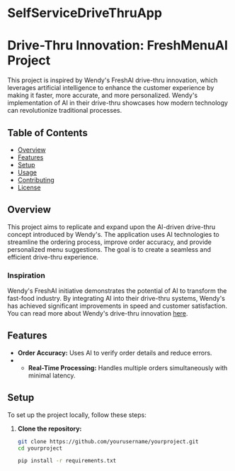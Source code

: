 # SelfServiceDriveThruApp
# Drive-Thru Innovation: FreshMenuAI Project

This project is inspired by Wendy's FreshAI drive-thru innovation, which leverages artificial intelligence to enhance the customer experience by making it faster, more accurate, and more personalized. Wendy's implementation of AI in their drive-thru showcases how modern technology can revolutionize traditional processes.

## Table of Contents
- [Overview](#overview)
- [Features](#features)
- [Setup](#setup)
- [Usage](#usage)
- [Contributing](#contributing)
- [License](#license)

## Overview
This project aims to replicate and expand upon the AI-driven drive-thru concept introduced by Wendy's. The application uses AI technologies to streamline the ordering process, improve order accuracy, and provide personalized menu suggestions. The goal is to create a seamless and efficient drive-thru experience.

### Inspiration
Wendy's FreshAI initiative demonstrates the potential of AI to transform the fast-food industry. By integrating AI into their drive-thru systems, Wendy's has achieved significant improvements in speed and customer satisfaction. You can read more about Wendy's drive-thru innovation [here](https://www.wendys.com/blog/drive-thru-innovation-wendys-freshai).

## Features
- **Order Accuracy:** Uses AI to verify order details and reduce errors.
- - **Real-Time Processing:** Handles multiple orders simultaneously with minimal latency.

## Setup
To set up the project locally, follow these steps:

1. **Clone the repository:**
   ```sh
   git clone https://github.com/yourusername/yourproject.git
   cd yourproject

   pip install -r requirements.txt


